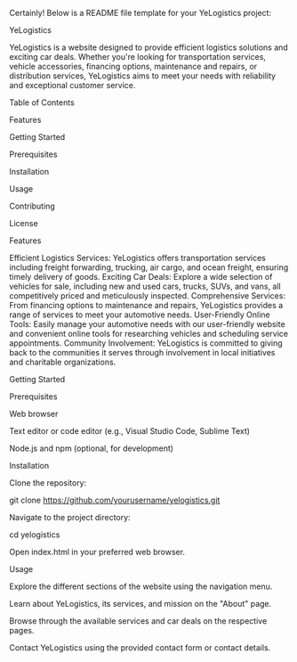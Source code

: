 Certainly! Below is a README file template for your YeLogistics project:

YeLogistics

YeLogistics is a website designed to provide efficient logistics solutions and exciting car deals. Whether you're looking for transportation services, vehicle accessories, financing options, maintenance and repairs, or distribution services, YeLogistics aims to meet your needs with reliability and exceptional customer service.

Table of Contents

Features

Getting Started

Prerequisites

Installation

Usage

Contributing

License

Features

Efficient Logistics Services: YeLogistics offers transportation services including freight forwarding, trucking, air cargo, and ocean freight, ensuring timely delivery of goods.
Exciting Car Deals: Explore a wide selection of vehicles for sale, including new and used cars, trucks, SUVs, and vans, all competitively priced and meticulously inspected.
Comprehensive Services: From financing options to maintenance and repairs, YeLogistics provides a range of services to meet your automotive needs.
User-Friendly Online Tools: Easily manage your automotive needs with our user-friendly website and convenient online tools for researching vehicles and scheduling service appointments.
Community Involvement: YeLogistics is committed to giving back to the communities it serves through involvement in local initiatives and charitable organizations.

Getting Started

Prerequisites

Web browser

Text editor or code editor (e.g., Visual Studio Code, Sublime Text)

Node.js and npm (optional, for development)

Installation

Clone the repository:

git clone https://github.com/yourusername/yelogistics.git


Navigate to the project directory:

cd yelogistics

Open index.html in your preferred web browser.

Usage

Explore the different sections of the website using the navigation menu.

Learn about YeLogistics, its services, and mission on the "About" page.

Browse through the available services and car deals on the respective pages.

Contact YeLogistics using the provided contact form or contact details.
